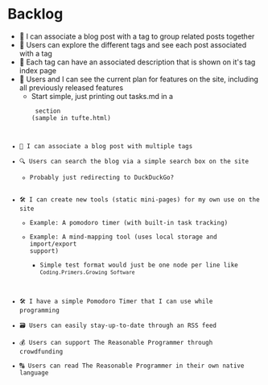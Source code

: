 # Backlog

- 📄 I can associate a blog post with a tag to group related posts together
- 📄 Users can explore the different tags and see each post associated with a tag
- 📙 Each tag can have an associated description that is shown on it's tag index page
- 🎯 Users and I can see the current plan for features on the site, including all previously released features
    - Start simple, just printing out tasks.md in a <pre><code> section (sample in tufte.html)
- 📄 I can associate a blog post with multiple tags 
- 🔍 Users can search the blog via a simple search box on the site
    - Probably just redirecting to DuckDuckGo?
- 🛠 I can create new tools (static mini-pages) for my own use on the site
    - Example: A pomodoro timer (with built-in task tracking)
    - Example: A mind-mapping tool (uses local storage and import/export support)
        - Simple test format would just be one node per line like `Coding.Primers.Growing Software`
- 🛠 I have a simple Pomodoro Timer that I can use while programming
- 🗃 Users can easily stay-up-to-date through an RSS feed
- 💰 Users can support The Reasonable Programmer through crowdfunding
- 🔠 Users can read The Reasonable Programmer in their own native language
